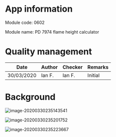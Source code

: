 # App information

Module code: 0602

Module name: PD 7974 flame height calculator

# Quality management

| Date       | Author | Checker | Remarks |
| ---------- | ------ | ------- | ------- |
| 30/03/2020 | Ian F. | Ian F.  | Initial |

# Background

![image-20200330235143541](0602.assets/image-20200330235143541.png)

![image-20200330235201752](0602.assets/image-20200330235201752.png)

![image-20200330235223667](0602.assets/image-20200330235223667.png)